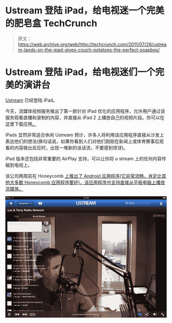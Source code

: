 # Ustream 登陆 iPad，给电视迷一个完美的肥皂盒 TechCrunch

> 原文：<https://web.archive.org/web/http://techcrunch.com/2011/07/26/ustream-lands-on-the-ipad-gives-couch-potatoes-the-perfect-soapbox/>

# Ustream 登陆 iPad，给电视迷们一个完美的演讲台

[Ustream](https://web.archive.org/web/20230204144703/http://www.ustream.tv/) 已经登陆 iPad。

今天，流媒体视频服务推出了第一款针对 iPad 优化的应用程序，允许用户通过该服务观看直播和录制的内容，并直接从 iPad 2 上播放自己的视频片段。你可以在这里下载应用[。](https://web.archive.org/web/20230204144703/http://itunes.apple.com/us/app/ustream/id301520250)

iPads 显然非常适合休闲 Ustream 预计，许多人将利用该应用程序直接从沙发上表达他们的想法(换句话说，如果你看到人们对他们刚刚在新闻上或体育赛事后观看的内容做出反应时，出现一堆新的谈话流，不要感到惊讶)。

iPad 版本还包括非常重要的 AirPlay 支持，可以让你将 u stream 上的任何内容传输到电视上。

该公司两周前在 Honeycomb [上推出了 Android 应用程序(它非常流畅，肯定比其他大多数 Honeycomb 应用程序要好)，该应用程序也支持直接从平板电脑上播放流媒体。](https://web.archive.org/web/20230204144703/https://techcrunch.com/2011/07/12/ustreams-new-android-app-is-a-sweet-addition-to-honeycomb/)

![](img/d18c3cadc4e6e4d79a0fd63cd54f474c.png)
